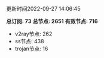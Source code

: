 更新时间2022-09-27 14:06:45

**总订阅: 73**
**总节点: 2651**
**有效节点: 716**
- v2ray节点: 262
- ss节点: 438
- trojan节点: 16
